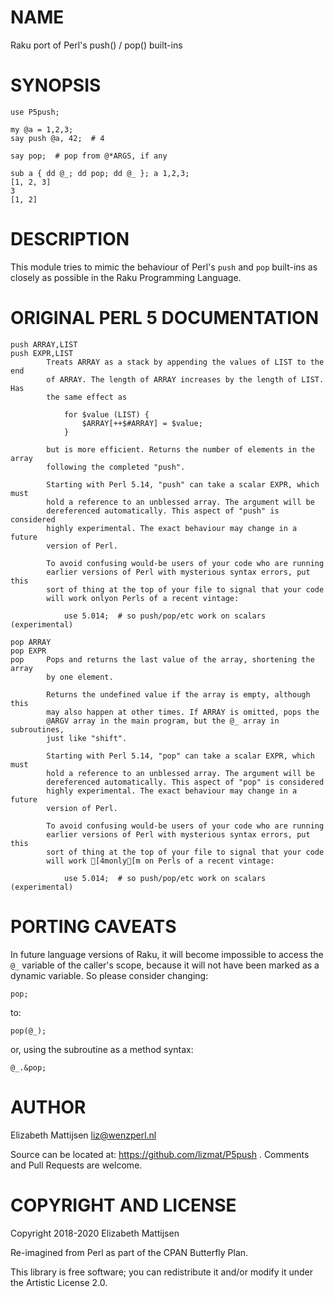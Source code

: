 NAME
====

Raku port of Perl's push() / pop() built-ins

SYNOPSIS
========

    use P5push;

    my @a = 1,2,3;
    say push @a, 42;  # 4

    say pop;  # pop from @*ARGS, if any

    sub a { dd @_; dd pop; dd @_ }; a 1,2,3;
    [1, 2, 3]
    3
    [1, 2]

DESCRIPTION
===========

This module tries to mimic the behaviour of Perl's `push` and `pop` built-ins as closely as possible in the Raku Programming Language.

ORIGINAL PERL 5 DOCUMENTATION
=============================

    push ARRAY,LIST
    push EXPR,LIST
            Treats ARRAY as a stack by appending the values of LIST to the end
            of ARRAY. The length of ARRAY increases by the length of LIST. Has
            the same effect as

                for $value (LIST) {
                    $ARRAY[++$#ARRAY] = $value;
                }

            but is more efficient. Returns the number of elements in the array
            following the completed "push".

            Starting with Perl 5.14, "push" can take a scalar EXPR, which must
            hold a reference to an unblessed array. The argument will be
            dereferenced automatically. This aspect of "push" is considered
            highly experimental. The exact behaviour may change in a future
            version of Perl.

            To avoid confusing would-be users of your code who are running
            earlier versions of Perl with mysterious syntax errors, put this
            sort of thing at the top of your file to signal that your code
            will work onlyon Perls of a recent vintage:

                use 5.014;  # so push/pop/etc work on scalars (experimental)

    pop ARRAY
    pop EXPR
    pop     Pops and returns the last value of the array, shortening the array
            by one element.

            Returns the undefined value if the array is empty, although this
            may also happen at other times. If ARRAY is omitted, pops the
            @ARGV array in the main program, but the @_ array in subroutines,
            just like "shift".

            Starting with Perl 5.14, "pop" can take a scalar EXPR, which must
            hold a reference to an unblessed array. The argument will be
            dereferenced automatically. This aspect of "pop" is considered
            highly experimental. The exact behaviour may change in a future
            version of Perl.

            To avoid confusing would-be users of your code who are running
            earlier versions of Perl with mysterious syntax errors, put this
            sort of thing at the top of your file to signal that your code
            will work [4monly[m on Perls of a recent vintage:

                use 5.014;  # so push/pop/etc work on scalars (experimental)

PORTING CAVEATS
===============

In future language versions of Raku, it will become impossible to access the `@_` variable of the caller's scope, because it will not have been marked as a dynamic variable. So please consider changing:

    pop;

to:

    pop(@_);

or, using the subroutine as a method syntax:

    @_.&pop;

AUTHOR
======

Elizabeth Mattijsen <liz@wenzperl.nl>

Source can be located at: https://github.com/lizmat/P5push . Comments and Pull Requests are welcome.

COPYRIGHT AND LICENSE
=====================

Copyright 2018-2020 Elizabeth Mattijsen

Re-imagined from Perl as part of the CPAN Butterfly Plan.

This library is free software; you can redistribute it and/or modify it under the Artistic License 2.0.

